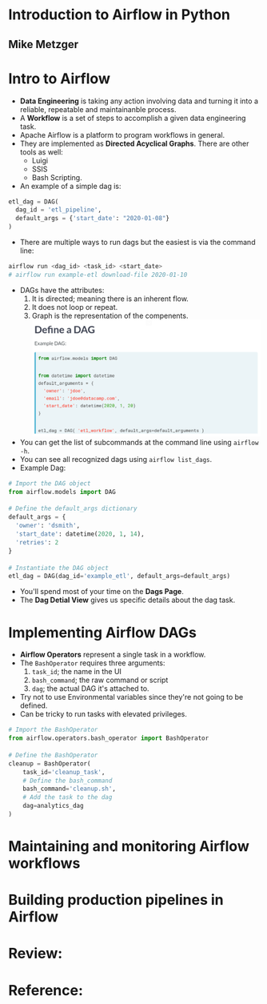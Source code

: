 # Introduction to Airflow in Python
## Mike Metzger

# Intro to Airflow
- **Data Engineering** is taking any action involving data and turning it into a reliable, repeatable and maintainanble process.
- A **Workflow** is a set of steps to accomplish a given data engineering task.
- Apache Airflow is a platform to program workflows in general.
- They are implemented as **Directed Acyclical Graphs**.
There are other tools as well:
  * Luigi
  * SSIS
  * Bash Scripting.
- An example of a simple dag is:
```python
etl_dag = DAG(
  dag_id = 'etl_pipeline',
  default_args = {'start_date': "2020-01-08"}
)
```
- There are multiple ways to run dags but the easiest is via the command line:
```bash
airflow run <dag_id> <task_id> <start_date>
# airflow run example-etl download-file 2020-01-10
```
- DAGs have the attributes:
  1. It is directed; meaning there is an inherent flow.
  2. It does not loop or repeat.
  3. Graph is the representation of the compenents.
![Example DAG Definition](images/example-dag.png)
- You can get the list of subcommands at the command line using `airflow -h`.
- You can see all recognized dags using `airflow list_dags`.
- Example Dag:
```python
# Import the DAG object
from airflow.models import DAG

# Define the default_args dictionary
default_args = {
  'owner': 'dsmith',
  'start_date': datetime(2020, 1, 14),
  'retries': 2
}

# Instantiate the DAG object
etl_dag = DAG(dag_id='example_etl', default_args=default_args)
```
- You'll spend most of your time on the **Dags Page**.
- The **Dag Detial View** gives us specific details about the dag task.


# Implementing Airflow DAGs
- **Airflow Operators** represent a single task in a workflow.
- The `BashOperator` requires three arguments:
  1. `task_id`; the name in the UI
  2. `bash_command`; the raw command or script
  3. `dag`; the actual DAG it's attached to.
- Try not to use Environmental variables since they're not going to be defined.
- Can be tricky to run tasks with elevated privileges.
```python
# Import the BashOperator
from airflow.operators.bash_operator import BashOperator

# Define the BashOperator
cleanup = BashOperator(
    task_id='cleanup_task',
    # Define the bash_command
    bash_command='cleanup.sh',
    # Add the task to the dag
    dag=analytics_dag
)
```

# Maintaining and monitoring Airflow workflows

# Building production pipelines in Airflow

# Review:

# Reference:

